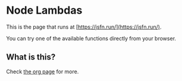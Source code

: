 # Node Lambdas

This is the page that runs at [https://jsfn.run/](https://jsfn.run/).

You can try one of the available functions directly from your browser.

## What is this?

Check [the org page](https://github.com/node-lambdas) for more.